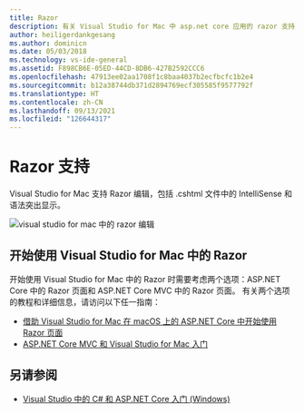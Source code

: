 ```yaml
---
title: Razor
description: 有关 Visual Studio for Mac 中 asp.net core 应用的 razor 支持的信息
author: heiligerdankgesang
ms.author: dominicn
ms.date: 05/03/2018
ms.technology: vs-ide-general
ms.assetid: F898CB6E-05ED-44CD-8DB6-427B2592CCC6
ms.openlocfilehash: 47913ee02aa1708f1c8baa4037b2ecfbcfc1b2e4
ms.sourcegitcommit: b12a38744db371d2894769ecf305585f9577792f
ms.translationtype: HT
ms.contentlocale: zh-CN
ms.lasthandoff: 09/13/2021
ms.locfileid: "126644317"
---
```

# <a name="razor-support"></a>Razor 支持

Visual Studio for Mac 支持 Razor 编辑，包括 .cshtml 文件中的 IntelliSense 和语法突出显示。

![visual studio for mac 中的 razor 编辑](media/razor-image1.png)

## <a name="getting-started-with-razor-in-visual-studio-for-mac"></a>开始使用 Visual Studio for Mac 中的 Razor

开始使用 Visual Studio for Mac 中的 Razor 时需要考虑两个选项：ASP.NET Core 中的 Razor 页面和 ASP.NET Core MVC 中的 Razor 页面。 有关两个选项的教程和详细信息，请访问以下任一指南：

- [借助 Visual Studio for Mac 在 macOS 上的 ASP.NET Core 中开始使用 Razor 页面](/aspnet/core/tutorials/razor-pages-mac/razor-pages-start?view=aspnetcore-2.1&preserve-view=true)
- [ASP.NET Core MVC 和 Visual Studio for Mac 入门](/aspnet/core/tutorials/first-mvc-app-mac/start-mvc?view=aspnetcore-2.1&preserve-view=true)

## <a name="see-also"></a>另请参阅

- [Visual Studio 中的 C# 和 ASP.NET Core 入门 (Windows)](/visualstudio/ide/tutorial-csharp-aspnet-core)